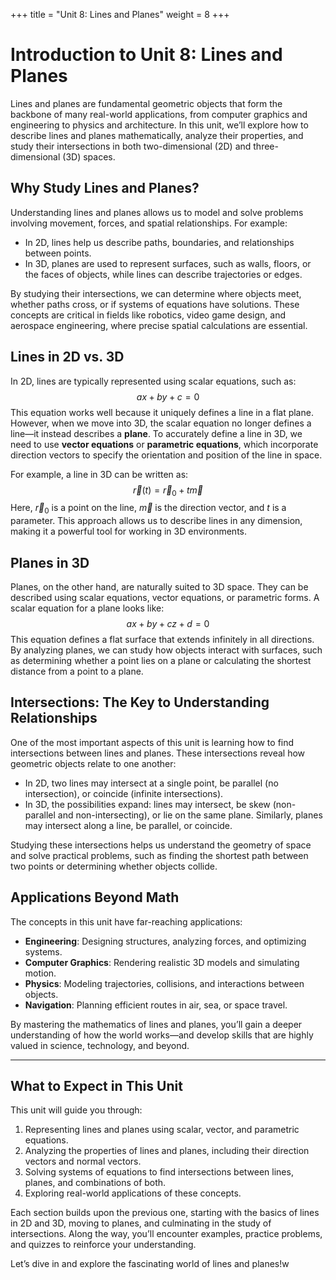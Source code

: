 +++
title = "Unit 8: Lines and Planes"
weight = 8
+++

# Introduction to Unit 8: Lines and Planes

Lines and planes are fundamental geometric objects that form the backbone of many real-world applications, from computer graphics and engineering to physics and architecture. In this unit, we’ll explore how to describe lines and planes mathematically, analyze their properties, and study their intersections in both two-dimensional (2D) and three-dimensional (3D) spaces.

## Why Study Lines and Planes?

Understanding lines and planes allows us to model and solve problems involving movement, forces, and spatial relationships. For example:
- In 2D, lines help us describe paths, boundaries, and relationships between points.
- In 3D, planes are used to represent surfaces, such as walls, floors, or the faces of objects, while lines can describe trajectories or edges.

By studying their intersections, we can determine where objects meet, whether paths cross, or if systems of equations have solutions. These concepts are critical in fields like robotics, video game design, and aerospace engineering, where precise spatial calculations are essential.

## Lines in 2D vs. 3D

In 2D, lines are typically represented using scalar equations, such as:
$$
ax + by + c = 0
$$
This equation works well because it uniquely defines a line in a flat plane. However, when we move into 3D, the scalar equation no longer defines a line—it instead describes a **plane**. To accurately define a line in 3D, we need to use **vector equations** or **parametric equations**, which incorporate direction vectors to specify the orientation and position of the line in space.

For example, a line in 3D can be written as:
$$
\vec{r}(t) = \vec{r}_0 + t\vec{m}
$$
Here, $\vec{r}_0$ is a point on the line, $\vec{m}$ is the direction vector, and $t$ is a parameter. This approach allows us to describe lines in any dimension, making it a powerful tool for working in 3D environments.

## Planes in 3D

Planes, on the other hand, are naturally suited to 3D space. They can be described using scalar equations, vector equations, or parametric forms. A scalar equation for a plane looks like:
$$
ax + by + cz + d = 0
$$
This equation defines a flat surface that extends infinitely in all directions. By analyzing planes, we can study how objects interact with surfaces, such as determining whether a point lies on a plane or calculating the shortest distance from a point to a plane.

## Intersections: The Key to Understanding Relationships

One of the most important aspects of this unit is learning how to find intersections between lines and planes. These intersections reveal how geometric objects relate to one another:
- In 2D, two lines may intersect at a single point, be parallel (no intersection), or coincide (infinite intersections).
- In 3D, the possibilities expand: lines may intersect, be skew (non-parallel and non-intersecting), or lie on the same plane. Similarly, planes may intersect along a line, be parallel, or coincide.

Studying these intersections helps us understand the geometry of space and solve practical problems, such as finding the shortest path between two points or determining whether objects collide.

## Applications Beyond Math

The concepts in this unit have far-reaching applications:
- **Engineering**: Designing structures, analyzing forces, and optimizing systems.
- **Computer Graphics**: Rendering realistic 3D models and simulating motion.
- **Physics**: Modeling trajectories, collisions, and interactions between objects.
- **Navigation**: Planning efficient routes in air, sea, or space travel.

By mastering the mathematics of lines and planes, you’ll gain a deeper understanding of how the world works—and develop skills that are highly valued in science, technology, and beyond.

---

## What to Expect in This Unit

This unit will guide you through:
1. Representing lines and planes using scalar, vector, and parametric equations.
2. Analyzing the properties of lines and planes, including their direction vectors and normal vectors.
3. Solving systems of equations to find intersections between lines, planes, and combinations of both.
4. Exploring real-world applications of these concepts.

Each section builds upon the previous one, starting with the basics of lines in 2D and 3D, moving to planes, and culminating in the study of intersections. Along the way, you’ll encounter examples, practice problems, and quizzes to reinforce your understanding.

Let’s dive in and explore the fascinating world of lines and planes!w